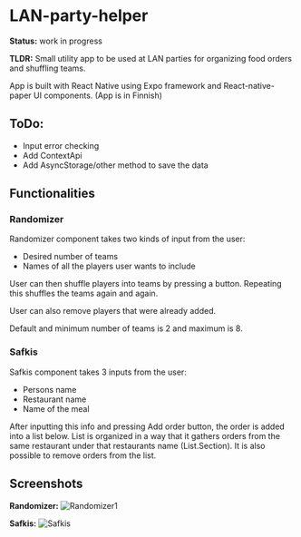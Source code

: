 # LAN-party-helper
**Status:** work in progress

**TLDR:** Small utility app to be used at LAN parties for organizing food orders and shuffling teams. 

App is built with React Native using Expo framework and React-native-paper UI components. (App is in Finnish)

## ToDo:

 - Input error checking
 - Add ContextApi
 - Add AsyncStorage/other method to save the data

## Functionalities

### Randomizer

Randomizer component takes two kinds of input from the user:
 - Desired number of teams
 - Names of all the players user wants to include

User can then shuffle players into teams by pressing a button. Repeating this shuffles the teams again and again.

User can also remove players that were already added.

Default and minimum number of teams is 2 and maximum is 8.

### Safkis

Safkis component takes 3 inputs from the user:

 - Persons name
 - Restaurant name
 - Name of the meal

After inputting this info and pressing Add order button, the order is added into a list below.
List is organized in a way that it gathers orders from the same restaurant under that restaurants name (List.Section).
It is also possible to remove orders from the list.


## Screenshots
**Randomizer:**
![Randomizer1](https://lh4.googleusercontent.com/MwKwK3c0swGvX9lfgiy_x_UoTYKR6qb5t-7lMzaGmNVSGf0OTDuqGzhRXgbw8MLvIXQ=w2400)

**Safkis:**
![Safkis](https://lh3.googleusercontent.com/OWQkLv32-2cvOtEjgqohaqO0Q2IW4CyXMO6oUCgumrt2EFCJhGR7TtFQShhC8y0OvLE=w2400)


